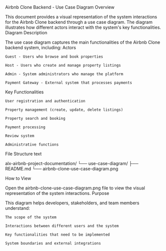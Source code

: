Airbnb Clone Backend - Use Case Diagram
Overview

This document provides a visual representation of the system interactions for the Airbnb Clone backend through a use case diagram. The diagram illustrates how different actors interact with the system's key functionalities.
Diagram Description

The use case diagram captures the main functionalities of the Airbnb Clone backend system, including:
Actors

    Guest - Users who browse and book properties

    Host - Users who create and manage property listings

    Admin - System administrators who manage the platform

    Payment Gateway - External system that processes payments

Key Functionalities

    User registration and authentication

    Property management (create, update, delete listings)

    Property search and booking

    Payment processing

    Review system

    Administrative functions

File Structure
text

alx-airbnb-project-documentation/
└── use-case-diagram/
    ├── README.md
    └── airbnb-clone-use-case-diagram.png

How to View

Open the airbnb-clone-use-case-diagram.png file to view the visual representation of the system interactions.
Purpose

This diagram helps developers, stakeholders, and team members understand:

    The scope of the system

    Interactions between different users and the system

    Key functionalities that need to be implemented

    System boundaries and external integrations




